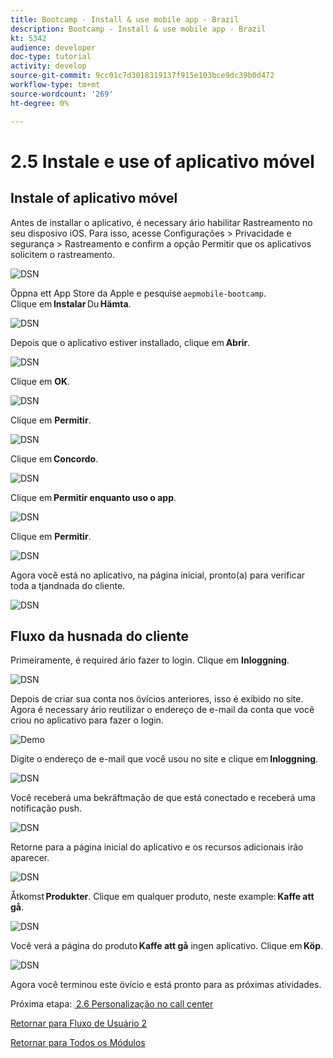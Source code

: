 ```yaml
---
title: Bootcamp - Install & use mobile app - Brazil
description: Bootcamp - Install & use mobile app - Brazil
kt: 5342
audience: developer
doc-type: tutorial
activity: develop
source-git-commit: 9cc01c7d3018319137f915e103bce9dc39b0d472
workflow-type: tm+mt
source-wordcount: '269'
ht-degree: 0%

---
```


# 2.5 Instale e use of aplicativo móvel


## Instale of aplicativo móvel

Antes de installar o aplicativo, é necessary ário habilitar Rastreamento no seu disposivo iOS. Para isso, acesse Configurações > Privacidade e segurança > Rastreamento e confirm a opção Permitir que os aplicativos solicitem o rastreamento.

![DSN](./../uc3/images/app4.png)

Öppna ett App Store da Apple e pesquise `aepmobile-bootcamp`.\
Clique em **Instalar** Du **Hämta**.

![DSN](./../uc3/images/app1.png)

Depois que o aplicativo estiver installado, clique em **Abrir**.

![DSN](./../uc3/images/app2.png)

Clique em **OK**.

![DSN](./../uc3/images/app9.png)

Clique em **Permitir**.

![DSN](./../uc3/images/app3.png)

Clique em **Concordo**.

![DSN](./../uc3/images/app7.png)

Clique em **Permitir enquanto uso o app**.

![DSN](./../uc3/images/app8.png)

Clique em **Permitir**.

![DSN](./../uc3/images/app5.png)

Agora você está no aplicativo, na página inicial, pronto(a) para verificar toda a tjandnada do cliente.

![DSN](./../uc3/images/app12.png)

## Fluxo da husnada do cliente

Primeiramente, é required ário fazer to login. Clique em **Inloggning**.

![DSN](./../uc3/images/app13.png)

Depois de criar sua conta nos övícios anteriores, isso é exibido no site. Agora é necessary ário reutilizar o endereço de e-mail da conta que você criou no aplicativo para fazer o login.

![Demo](./../uc3/images/pv1.png)

Digite o endereço de e-mail que você usou no site e clique em **Inloggning**.

![DSN](./../uc3/images/app14.png)

Você receberá uma bekräftmação de que está conectado e receberá uma notificação push.

![DSN](./../uc3/images/app15.png)

Retorne para a página inicial do aplicativo e os recursos adicionais irão aparecer.

![DSN](./../uc3/images/app17.png)

Åtkomst **Produkter**. Clique em qualquer produto, neste example: **Kaffe att gå**.

![DSN](./images/app19.png)

Você verá a página do produto **Kaffe att gå** ingen aplicativo. Clique em **Köp**.

![DSN](./images/app20.png)

Agora você terminou este övício e está pronto para as próximas atividades.

Próxima etapa: [ 2.6 Personalização no call center](./ex6.md)

[Retornar para Fluxo de Usuário 2](./uc2.md)

[Retornar para Todos os Módulos](../../overview.md)
